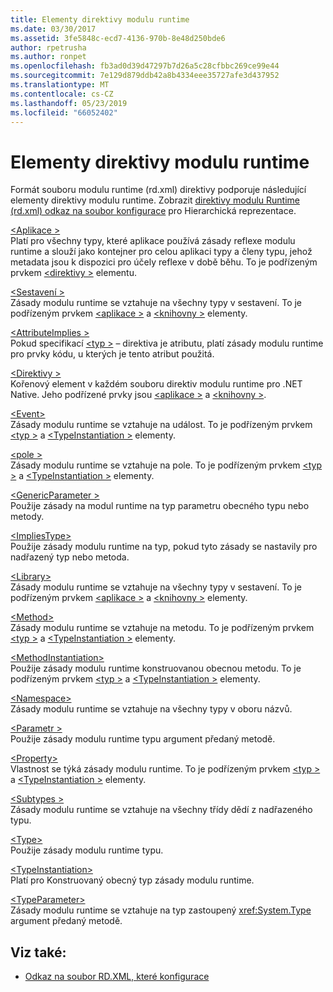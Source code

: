 ```yaml
---
title: Elementy direktivy modulu runtime
ms.date: 03/30/2017
ms.assetid: 3fe5848c-ecd7-4136-970b-8e48d250bde6
author: rpetrusha
ms.author: ronpet
ms.openlocfilehash: fb3ad0d39d47297b7d26a5c28cfbbc269ce99e44
ms.sourcegitcommit: 7e129d879ddb42a8b4334eee35727afe3d437952
ms.translationtype: MT
ms.contentlocale: cs-CZ
ms.lasthandoff: 05/23/2019
ms.locfileid: "66052402"
---
```

# <a name="runtime-directive-elements"></a>Elementy direktivy modulu runtime
Formát souboru modulu runtime (rd.xml) direktivy podporuje následující elementy direktivy modulu runtime. Zobrazit [direktivy modulu Runtime (rd.xml) odkaz na soubor konfigurace](../../../docs/framework/net-native/runtime-directives-rd-xml-configuration-file-reference.md) pro Hierarchická reprezentace.  
  
 [\<Aplikace >](../../../docs/framework/net-native/application-element-net-native.md)  
 Platí pro všechny typy, které aplikace používá zásady reflexe modulu runtime a slouží jako kontejner pro celou aplikaci typy a členy typu, jehož metadata jsou k dispozici pro účely reflexe v době běhu. To je podřízeným prvkem [ \<direktivy >](../../../docs/framework/net-native/directives-element-net-native.md) elementu.  
  
 [\<Sestavení >](../../../docs/framework/net-native/assembly-element-net-native.md)  
 Zásady modulu runtime se vztahuje na všechny typy v sestavení. To je podřízeným prvkem [ \<aplikace >](../../../docs/framework/net-native/application-element-net-native.md) a [ \<knihovny >](../../../docs/framework/net-native/library-element-net-native.md) elementy.  
  
 [\<AttributeImplies >](../../../docs/framework/net-native/attributeimplies-element-net-native.md)  
 Pokud specifikací [ \<typ >](../../../docs/framework/net-native/type-element-net-native.md) – direktiva je atributu, platí zásady modulu runtime pro prvky kódu, u kterých je tento atribut použitá.  
  
 [\<Direktivy >](../../../docs/framework/net-native/directives-element-net-native.md)  
 Kořenový element v každém souboru direktiv modulu runtime pro .NET Native. Jeho podřízené prvky jsou [ \<aplikace >](../../../docs/framework/net-native/application-element-net-native.md) a [ \<knihovny >](../../../docs/framework/net-native/library-element-net-native.md).  
  
 [\<Event>](../../../docs/framework/net-native/event-element-net-native.md)  
 Zásady modulu runtime se vztahuje na událost. To je podřízeným prvkem [ \<typ >](../../../docs/framework/net-native/type-element-net-native.md) a [ \<TypeInstantiation >](../../../docs/framework/net-native/typeinstantiation-element-net-native.md) elementy.  
  
 [\<pole >](../../../docs/framework/net-native/field-element-net-native.md)  
 Zásady modulu runtime se vztahuje na pole. To je podřízeným prvkem [ \<typ >](../../../docs/framework/net-native/type-element-net-native.md) a [ \<TypeInstantiation >](../../../docs/framework/net-native/typeinstantiation-element-net-native.md) elementy.  
  
 [\<GenericParameter >](../../../docs/framework/net-native/genericparameter-element-net-native.md)  
 Použije zásady na modul runtime na typ parametru obecného typu nebo metody.  
  
 [\<ImpliesType>](../../../docs/framework/net-native/impliestype-element-net-native.md)  
 Použije zásady modulu runtime na typ, pokud tyto zásady se nastavily pro nadřazený typ nebo metoda.  
  
 [\<Library>](../../../docs/framework/net-native/library-element-net-native.md)  
 Zásady modulu runtime se vztahuje na všechny typy v sestavení. To je podřízeným prvkem [ \<aplikace >](../../../docs/framework/net-native/application-element-net-native.md) a [ \<knihovny >](../../../docs/framework/net-native/library-element-net-native.md) elementy.  
  
 [\<Method>](../../../docs/framework/net-native/method-element-net-native.md)  
 Zásady modulu runtime se vztahuje na metodu. To je podřízeným prvkem [ \<typ >](../../../docs/framework/net-native/type-element-net-native.md) a [ \<TypeInstantiation >](../../../docs/framework/net-native/typeinstantiation-element-net-native.md) elementy.  
  
 [\<MethodInstantiation>](../../../docs/framework/net-native/methodinstantiation-element-net-native.md)  
 Použije zásady modulu runtime konstruovanou obecnou metodu. To je podřízeným prvkem [ \<typ >](../../../docs/framework/net-native/type-element-net-native.md) a [ \<TypeInstantiation >](../../../docs/framework/net-native/typeinstantiation-element-net-native.md) elementy.  
  
 [\<Namespace>](../../../docs/framework/net-native/namespace-element-net-native.md)  
 Zásady modulu runtime se vztahuje na všechny typy v oboru názvů.  
  
 [\<Parametr >](../../../docs/framework/net-native/parameter-element-net-native.md)  
 Použije zásady modulu runtime typu argument předaný metodě.  
  
 [\<Property>](../../../docs/framework/net-native/property-element-net-native.md)  
 Vlastnost se týká zásady modulu runtime. To je podřízeným prvkem [ \<typ >](../../../docs/framework/net-native/type-element-net-native.md) a [ \<TypeInstantiation >](../../../docs/framework/net-native/typeinstantiation-element-net-native.md) elementy.  
  
 [\<Subtypes >](../../../docs/framework/net-native/subtypes-element-net-native.md)  
 Zásady modulu runtime se vztahuje na všechny třídy dědí z nadřazeného typu.  
  
 [\<Type>](../../../docs/framework/net-native/type-element-net-native.md)  
 Použije zásady modulu runtime typu.  
  
 [\<TypeInstantiation>](../../../docs/framework/net-native/typeinstantiation-element-net-native.md)  
 Platí pro Konstruovaný obecný typ zásady modulu runtime.  
  
 [\<TypeParameter>](../../../docs/framework/net-native/typeparameter-element-net-native.md)  
 Zásady modulu runtime se vztahuje na typ zastoupený <xref:System.Type> argument předaný metodě.  
  
## <a name="see-also"></a>Viz také:

- [Odkaz na soubor RD.XML, které konfigurace](../../../docs/framework/net-native/runtime-directives-rd-xml-configuration-file-reference.md)
